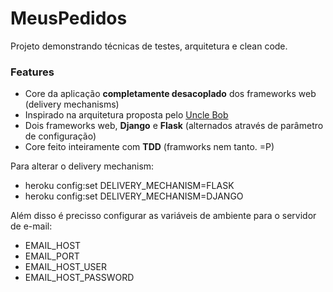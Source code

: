 # MeusPedidos
Projeto demonstrando técnicas de testes, arquitetura e clean code.

### Features
- Core da aplicação **completamente desacoplado** dos frameworks web (delivery mechanisms)
- Inspirado na arquitetura proposta pelo [Uncle Bob](https://www.youtube.com/watch?v=WpkDN78P884)
- Dois frameworks web, **Django** e **Flask** (alternados através de parâmetro de configuração)
- Core feito inteiramente com **TDD** (framworks nem tanto. =P)

Para alterar o delivery mechanism:

- heroku config:set DELIVERY_MECHANISM=FLASK
- heroku config:set DELIVERY_MECHANISM=DJANGO

Além disso é precisso configurar as variáveis de ambiente para o servidor de e-mail:

- EMAIL_HOST
- EMAIL_PORT
- EMAIL_HOST_USER
- EMAIL_HOST_PASSWORD